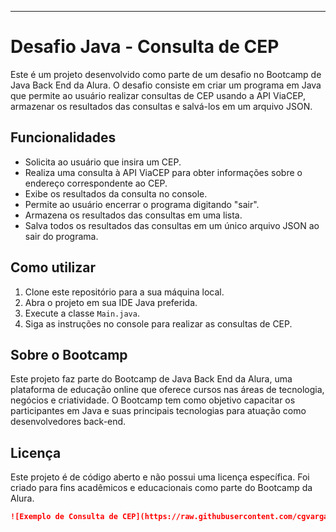 
---

# Desafio Java - Consulta de CEP

Este é um projeto desenvolvido como parte de um desafio no Bootcamp de Java Back End da Alura. O desafio consiste em criar um programa em Java que permite ao usuário realizar consultas de CEP usando a API ViaCEP, armazenar os resultados das consultas e salvá-los em um arquivo JSON.

## Funcionalidades

- Solicita ao usuário que insira um CEP.
- Realiza uma consulta à API ViaCEP para obter informações sobre o endereço correspondente ao CEP.
- Exibe os resultados da consulta no console.
- Permite ao usuário encerrar o programa digitando "sair".
- Armazena os resultados das consultas em uma lista.
- Salva todos os resultados das consultas em um único arquivo JSON ao sair do programa.

## Como utilizar

1. Clone este repositório para a sua máquina local.
2. Abra o projeto em sua IDE Java preferida.
3. Execute a classe `Main.java`.
4. Siga as instruções no console para realizar as consultas de CEP.

## Sobre o Bootcamp

Este projeto faz parte do Bootcamp de Java Back End da Alura, uma plataforma de educação online que oferece cursos nas áreas de tecnologia, negócios e criatividade. O Bootcamp tem como objetivo capacitar os participantes em Java e suas principais tecnologias para atuação como desenvolvedores back-end.

## Licença

Este projeto é de código aberto e não possui uma licença específica. Foi criado para fins acadêmicos e educacionais como parte do Bootcamp da Alura.



```markdown
![Exemplo de Consulta de CEP](https://raw.githubusercontent.com/cgvargas/desafioApiJsonCep/java.jpg)

```

